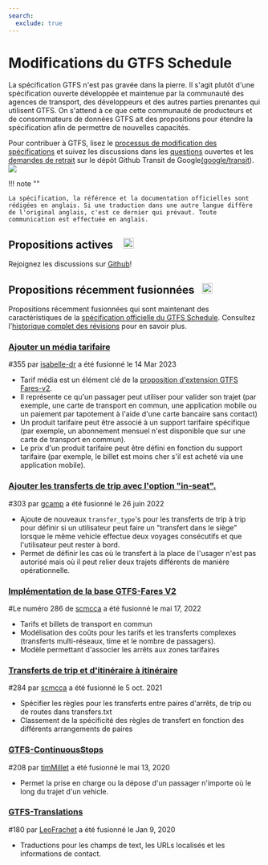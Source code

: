 ```yaml
---
search:
  exclude: true
---
```


# Modifications du GTFS Schedule

<!-- <div class=landing-page>
    <a class=button href=../process>Specification Amendment Process</a><a class=button href=../guiding-principles>Guiding Principles</a><a class=button href=../revision-history>Revision History</a>
</div> -->

La spécification GTFS n'est pas gravée dans la pierre. Il s'agit plutôt d'une spécification ouverte développée et maintenue par la communauté des agences de transport, des développeurs et des autres parties prenantes qui utilisent GTFS. On s'attend à ce que cette communauté de producteurs et de consommateurs de données GTFS ait des propositions pour étendre la spécification afin de permettre de nouvelles capacités.

Pour contribuer à GTFS, lisez le [processus de modification des spécifications](../process) et suivez les discussions dans les [questions](https://github.com/google/transit/issues) ouvertes et les [demandes de retrait](https://github.com/google/transit/pulls) sur le dépôt Github Transit de Google[(google/transit](https://github.com/google/transit)). ![](../../assets/mark-github.svg)

!!! note ""

    La spécification, la référence et la documentation officielles sont rédigées en anglais. Si une traduction dans une autre langue diffère de l'original anglais, c'est ce dernier qui prévaut. Toute communication est effectuée en anglais.


## Propositions actives &ensp; <img src="../../assets/pr-active.svg" style="height:1em;"/>

<!--
Active proposals for new features in <glossary variable="GTFS Schedule"><glossary variable="GTFS">GTFS</glossary> <glossary variable="Schedule">Schedule</glossary></glossary>.  -->

Rejoignez les discussions sur [Github](https://github.com/google/transit/pulls)!

<!-- <div class="row">
    <div class="active-container">
        <h3 class="title"><a class="no-icon" href="https://github.com/google/transit/pull/303" target="_blank">Add <glossary variable="trip">trip</glossary>-to-<glossary variable="trip">trip</glossary> transfers with in-seat option</a></h3>
        <p class="maintainer">#303 opened on Jan 26, 2022 by <a class="no-icon" href="https://github.com/gcamp" target="_blank">gcamp</a></p>
    </div>
</div>
<div class="row"></div> -->

<!-- <div class="row no-active">
    <div class="no-active-container">
        <h3 class="title">There are currently no active proposals for <glossary variable="GTFS Schedule"><glossary variable="GTFS">GTFS</glossary> <glossary variable="Schedule">Schedule</glossary></glossary>.</h3>
        <p class="prompt">Have a proposal? &ensp;➜&ensp; Open a <a href="https://github.com/google/transit/pulls" target="_blank">pull request</a>.</p>
    </div>
</div>
<div class="row"></div> -->

## Propositions récemment fusionnées &ensp;<img src="../../assets/pr-merged.svg" style="height:1em;"/>

Propositions récemment fusionnées qui sont maintenant des caractéristiques de la [spécification officielle du GTFS Schedule](../reference). Consultez l'[historique complet des révisions](../process#revision-history) pour en savoir plus.

<div class="row">
    <div class="leftcontainer">
        <h3 class="title"><a href="https://github.com/google/transit/pull/355" class="no-icon" target="_blank">Ajouter un média tarifaire</a></h3>
        <p class="maintainer">#355 par <a href="https://github.com/isabelle-dr" class="no-icon" target="_blank">isabelle-dr</a> a été fusionné le 14 Mar 2023</p>
    </div>
    <div class="featurelist">
        <ul>
            <li>Tarif média est un élément clé de la <a href="../../extensions/fares-v2">proposition d'extension GTFS Fares-v2</a>.</li>
            <li>Il représente ce qu'un passager peut utiliser pour valider son trajet (par exemple, une carte de transport en commun, une application mobile ou un paiement par tapotement à l'aide d'une carte bancaire sans contact)</li>
            <li>Un produit tarifaire peut être associé à un support tarifaire spécifique (par exemple, un abonnement mensuel n'est disponible que sur une carte de transport en commun).</li>
            <li>Le prix d'un produit tarifaire peut être défini en fonction du support tarifaire (par exemple, le billet est moins cher s'il est acheté via une application mobile).</li>
        </ul>
    </div>
</div>

<div class="row">
    <div class="leftcontainer">
        <h3 class="title"><a href="https://github.com/google/transit/pull/303" class="no-icon" target="_blank">Ajouter les transferts de trip avec l'option "in-seat".</a></h3>
        <p class="maintainer">#303 par <a href="https://github.com/gcamp" class="no-icon" target="_blank">gcamp</a> a été fusionné le 26 juin 2022</p>
    </div>
    <div class="featurelist">
        <ul>
            <li>Ajoute de nouveaux <code>transfer_type</code>'s pour les transferts de trip à trip pour définir si un utilisateur peut faire un "transfert dans le siège" lorsque le même vehicle effectue deux voyages consécutifs et que l'utilisateur peut rester à bord.</li>
            <li>Permet de définir les cas où le transfert à la place de l'usager n'est pas autorisé mais où il peut relier deux trajets différents de manière opérationnelle.
            </li>
        </ul>
    </div>
</div>

<div class="row">
    <div class="leftcontainer">
        <h3 class="title"><a href="https://github.com/google/transit/pull/286" class="no-icon" target="_blank">Implémentation de la base GTFS-Fares V2</a></h3>
        <p class="maintainer">#Le numéro 286 de <a href="https://github.com/scmcca" class="no-icon" target="_blank">scmcca</a> a été fusionné le mai 17, 2022</p>
    </div>
    <div class="featurelist">
        <ul>
            <li>Tarifs et billets de transport en commun</li>
            <li>Modélisation des coûts pour les tarifs et les transferts complexes (transferts multi-réseaux, time et le nombre de passagers).</li>
            <li>Modèle permettant d'associer les arrêts aux zones tarifaires</li>
        </ul>
    </div>
</div>

<div class="row">
    <div class="leftcontainer">
        <h3 class="title"><a href="https://github.com/google/transit/pull/284" class="no-icon" target="_blank">Transferts de trip et d'itinéraire à itinéraire</a></h3>
        <p class="maintainer">#284 par <a href="https://github.com/scmcca" class="no-icon" target="_blank">scmcca</a> a été fusionné le 5 oct. 2021</p>
    </div>
    <div class="featurelist">
        <ul>
            <li>Spécifier les règles pour les transferts entre paires d'arrêts, de trip ou de routes dans transfers.txt</li>
             <li>Classement de la spécificité des règles de transfert en fonction des différents arrangements de paires</li>
        </ul>
    </div>
</div>

<div class="row">
    <div class="leftcontainer">
        <h3 class="title"><a href="https://github.com/google/transit/pull/208" class="no-icon" target="_blank">GTFS-ContinuousStops</a></h3>
        <p class="maintainer">#208 par <a href="https://github.com/timMillet" class="no-icon" target="_blank">timMillet</a> a été fusionné le mai 13, 2020</p>
    </div>
    <div class="featurelist">
        <ul>
            <li>Permet la prise en charge ou la dépose d'un passager n'importe où le long du trajet d'un vehicle.</li>
        </ul>
    </div>
</div>

<div class="row">
    <div class="leftcontainer">
        <h3 class="title"><a href="https://github.com/google/transit/pull/180" class="no-icon" target="_blank">GTFS-Translations</a></h3>
        <p class="maintainer">#180 par <a href="https://github.com/LeoFrachet" class="no-icon" target="_blank">LeoFrachet</a> a été fusionné le Jan 9, 2020</p>
    </div>
    <div class="featurelist">
        <ul>
            <li>Traductions pour les champs de text, les URLs localisés et les informations de contact.</li>
        </ul>
    </div>
</div>

<div class="row"/>
